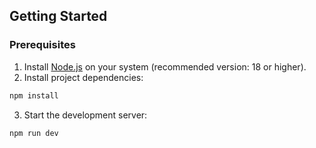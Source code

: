 
## Getting Started

### Prerequisites

1. Install [Node.js](https://nodejs.org/) on your system (recommended version: 18 or higher).
2. Install project dependencies:

```bash
npm install
```

3. Start the development server:

```bash
npm run dev
```
